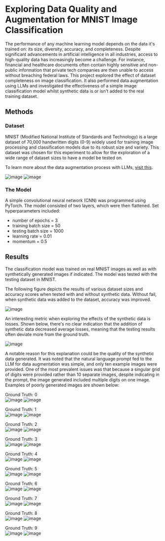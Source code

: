 # Exploring Data Quality and Augmentation for MNIST Image Classification

The performance of any machine learning model depends on the data it's trained on: its size, diversity, accuracy, and completeness. Despite significant advancements in artificial intelligence in all industries, access to high-quality data has increasingly become a challenge. For instance, financial and healthcare documents often contain highly sensitive and non-public information that private tech companies are then unable to access without breaching federal laws. This project explored the effect of dataset completeness on image classification. It also performed data augmentation using LLMs and investigated the effectiveness of a simple image classification model whilst synthetic data is or isn't added to the real training dataset.

## Methods
### Dataset
MNIST (Modified National Institute of Standards and Technology) is a large dataset of 70,000 handwritten digits (0-9) widely used for training image processing and classification models due to its robust size and variety. This dataset was chosen for this experiment to allow for the exploration of a wide range of dataset sizes to have a model be tested on. 

To learn more about the data augmentation process with LLMs, [visit this](https://github.com/erritax/MNIST-Data-Augmentation?tab=readme-ov-file).

![image](https://github.com/user-attachments/assets/9dca66eb-7db3-445c-b64c-0a8a93c1af9c)
![image](https://github.com/user-attachments/assets/6299acc6-9968-42db-9d1a-76ced6dc0f02)


### The Model
A simple convolutional neural network (CNN) was programmed using PyTorch. The model consisted of two layers, which were then flattened. Set hyperparameters included:
- number of epochs = 3
- training batch size = 50
- testing batch size = 1000
- learning rate = 0.01
- momentum = 0.5

## Results
The classification model was trained on real MNIST images as well as with synthetically generated images if indicated. The model was tested with the testing dataset in MNIST.

The following figure depicts the results of various dataset sizes and accuracy scores when tested with and without synthetic data. Without fail, when synthetic data was added to the dataset, accuracy was improved.

![image](https://github.com/user-attachments/assets/9320b9e0-ae60-48d5-b8f4-9a95c0af16ed)

An interesting metric when exploring the effects of the synthetic data is losses. Shown below, there's no clear indication that the addition of synthetic data decreased average losses, meaning that the testing results often deviate more from the ground truth.

![image](https://github.com/user-attachments/assets/47bebe23-0955-49f6-8ab0-c3e0775a19e7)

A notable reason for this explanation could be the quality of the synthetic data generated. It was noted that the natural language prompt fed to the LLM for data augmentation was simple, and only ten example images were provided. One of the most prevalent issues was that because a singular grid of digits were provided rather than 10 separate images, despite indicating in the prompt, the image generated included multiple digits on one image. Examples of poorly generated images are shown below:

Ground Truth: 0   
![image](https://github.com/user-attachments/assets/330b5a74-bb42-4672-af58-834db92230f2)
![image](https://github.com/user-attachments/assets/c2cd8e50-b72b-4a84-a7c0-c2c89f675f08)

Ground Truth: 1   
![image](https://github.com/user-attachments/assets/dbd3c212-cc2c-490c-b98f-f6854c71e079)
![image](https://github.com/user-attachments/assets/9c8bbbe4-f6e1-40f8-8d8a-f5dc3bedb8f8)

Ground Truth: 2   
![image](https://github.com/user-attachments/assets/544bde84-7d34-4183-84c0-8d368864f9c8)
![image](https://github.com/user-attachments/assets/f1a13a83-43a9-4b29-8198-6b005cd7b84e)

Ground Truth: 3   
![image](https://github.com/user-attachments/assets/2e237e9e-8e45-4547-ad39-383351e6e090)
![image](https://github.com/user-attachments/assets/ca455122-9e35-46d7-933c-b7aca1fa4ff2)

Ground Truth: 4   
![image](https://github.com/user-attachments/assets/82470927-26ea-4295-b6c3-16b4d3ab97aa)
![image](https://github.com/user-attachments/assets/0365b4cb-28e6-487f-bcc5-5563ec079dc5)

Ground Truth: 5   
![image](https://github.com/user-attachments/assets/8b5a50cc-4ed3-4348-8014-7c01fc75bb47)
![image](https://github.com/user-attachments/assets/972d973a-524f-4bef-90c1-f2e67022d49e)

Ground Truth: 6   
![image](https://github.com/user-attachments/assets/4f1728cb-2002-4796-a8e4-8c3137f23d61)
![image](https://github.com/user-attachments/assets/1237a7ac-c2ce-4d23-8442-fe13e0854e64)

Ground Truth: 7   
![image](https://github.com/user-attachments/assets/41005092-4908-403e-820a-ac5aa1a7efa2)
![image](https://github.com/user-attachments/assets/9d954078-1e72-424c-b044-cd133bc7ad3d)

Ground Truth: 8   
![image](https://github.com/user-attachments/assets/d6d95962-6348-4013-9bc6-839d23b157fe)
![image](https://github.com/user-attachments/assets/ac7c2fd1-31bb-473d-9976-e55c0a9d2713)

Ground Truth: 9   
![image](https://github.com/user-attachments/assets/d419ae51-a9eb-40fb-8493-ca59e38113c2)
![image](https://github.com/user-attachments/assets/4bac8dad-9453-4f16-a59e-23ae687bf8a3)
